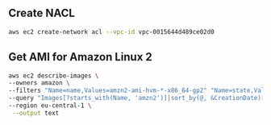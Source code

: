 ## Create NACL

```sh
aws ec2 create-network acl --vpc-id vpc-0015644d489ce02d0

```

## Get AMI for Amazon Linux 2

```sh
aws ec2 describe-images \
--owners amazon \
--filters "Name=name,Values=amzn2-ami-hvm-*-x86_64-gp2" "Name=state,Values=available" \
--query "Images[?starts_with(Name, 'amzn2')]|sort_by(@, &CreationDate)[-1].ImageId" \
--region eu-central-1 \
 --output text
```